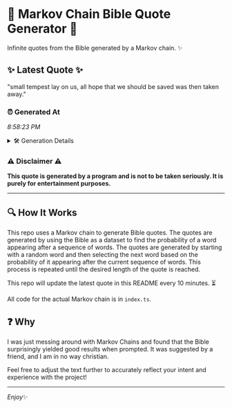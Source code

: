 # 📖 Markov Chain Bible Quote Generator 📖

Infinite quotes from the Bible generated by a Markov chain. ✨

## ✨ Latest Quote ✨
"small tempest lay on us, all hope that we should be saved was then taken away."

### ⏰ Generated At
*8:58:23 PM*

<details>
    <summary>🛠️ Generation Details</summary>
    <p>
        <strong>🌱 Seed:</strong> small<br>
        <strong>🔄 Iterations:</strong> 15<br>
        <strong>📜 Context History:</strong><br>[ small ]: tempest<br>[ small, tempest ]: lay<br>[ small, tempest, lay ]: on<br>[ small, tempest, lay, on ]: us,<br>[ small, tempest, lay, on, us, ]: all<br>[ small, tempest, lay, on, us,, all ]: hope<br>[ tempest, lay, on, us,, all, hope ]: that<br>[ lay, on, us,, all, hope, that ]: we<br>[ on, us,, all, hope, that, we ]: should<br>[ us,, all, hope, that, we, should ]: be<br>[ all, hope, that, we, should, be ]: saved<br>[ hope, that, we, should, be, saved ]: was<br>[ that, we, should, be, saved, was ]: then<br>[ we, should, be, saved, was, then ]: taken<br>[ should, be, saved, was, then, taken ]: away.<br>
    </p>
</details>

### ⚠️ Disclaimer ⚠️
**This quote is generated by a program and is not to be taken seriously. It is purely for entertainment purposes.**

---

## 🔍 How It Works

This repo uses a Markov chain to generate Bible quotes. The quotes are generated by using the Bible as a dataset to find the probability of a word appearing after a sequence of words. The quotes are generated by starting with a random word and then selecting the next word based on the probability of it appearing after the current sequence of words. This process is repeated until the desired length of the quote is reached.

This repo will update the latest quote in this README every 10 minutes. ⏳

All code for the actual Markov chain is in `index.ts`.

## ❓ Why

I was just messing around with Markov Chains and found that the Bible surprisingly yielded good results when prompted. 
It was suggested by a friend, and I am in no way christian.

Feel free to adjust the text further to accurately reflect your intent and experience with the project!

---

*Enjoy*✨
